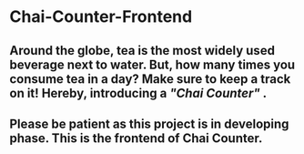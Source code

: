 # Chai-Counter-Frontend
## Around the globe, tea is the most widely used beverage next to water. But, how many times you consume tea in a day? Make sure to keep a track on it! Hereby, introducing a *"Chai Counter"* . 

## Please be patient as this project is in developing phase. This is the frontend of Chai Counter. 
